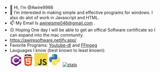 - 👋 Hi, I’m @Awire9966
- 👀 I’m interested in making simple and effective programs for windows. I also do alot of work in Javascript and HTML.
- 📫 My Email Is awireisme046@gmail.com .
- 😔 Hoping One day I will be able to get an offical Software certificate so I can expand into the mac community.
- https://awiresoftware.netlify.app/
- Favorite Programs: [Youtube-dl](https://yt-dl.org/) and [FFmpeg](http://ffmpeg.org/)
- Lauguages I know (best known to least known):                                                                           
<img src="https://raw.githubusercontent.com/devicons/devicon/master/icons/csharp/csharp-original.svg" alt="csharp" width="40" height="40"/><img src="https://raw.githubusercontent.com/devicons/devicon/master/icons/html5/html5-original-wordmark.svg" alt="html5" width="40" height="40"/><img src="https://raw.githubusercontent.com/devicons/devicon/master/icons/javascript/javascript-original.svg" alt="javascript" width="45" height="45"/><img src="https://raw.githubusercontent.com/devicons/devicon/master/icons/python/python-original.svg" alt="javascript" width="45" height="45"/>
                                                                                                                                                                         [![stats](https://github-readme-stats.vercel.app/api?username=Awire9966&show_icons=true&theme=chartreuse-dark)](https://awiresoftware.xyz)
